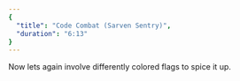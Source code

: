 ```yaml
---
{
  "title": "Code Combat (Sarven Sentry)",
  "duration": "6:13"
}
---
```


Now lets again involve differently colored flags to spice it up.
